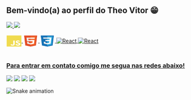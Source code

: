 ## Bem-vindo(a) ao perfil do Theo Vitor 😁

 <div>
   <a href="https://github.com/theovitor">
   <img height="180em" src="https://github-readme-stats.vercel.app/api?username=theovitor&show_icons=true&theme=radical"/>
   <img height="180em" src="https://github-readme-stats.vercel.app/api/top-langs/?username=theovitor&layout=compact&langs_count=6&theme=radical"/>

</div>
<div style="display: inline_block"><br>
  <img align="center" alt="Js" height="30" width="40" src="https://raw.githubusercontent.com/devicons/devicon/master/icons/javascript/javascript-plain.svg">
  <img align="center" alt="HTML" height="30" width="40" src="https://raw.githubusercontent.com/devicons/devicon/master/icons/html5/html5-original.svg">
  <img align="center" alt="CSS" height="30" width="40" src="https://raw.githubusercontent.com/devicons/devicon/master/icons/css3/css3-original.svg">
  <img align="center" alt="React" height="30" width="40" 
src="https://cdn.jsdelivr.net/gh/devicons/devicon/icons/react/react-original.svg" />
 <img align="center" alt="React" height="30" width="40"
src="https://cdn.jsdelivr.net/gh/devicons/devicon/icons/laravel/laravel-plain.svg" />
</div>
 
 <br>
 
  ### Para entrar em contato comigo me segua nas redes abaixo!
 
<div> 
  <a href="https://www.instagram.com/theovitorrodrigues/" target="_blank"><img src="https://img.shields.io/badge/-Instagram-%23E4405F?style=for-the-badge&logo=instagram&logoColor=white" target="_blank"></a>
 <a href="" target="_blank"><img src="https://img.shields.io/badge/Discord-7289DA?style=for-the-badge&logo=discord&logoColor=white" target="_blank"></a> 
  <a href = ""><img src="https://img.shields.io/badge/-Gmail-%23333?style=for-the-badge&logo=gmail&logoColor=white" target="_blank"></a>
  <a href="https://www.linkedin.com/in/theo-vitor-988163185/" target="_blank"><img src="https://img.shields.io/badge/-LinkedIn-%230077B5?style=for-the-badge&logo=linkedin&logoColor=white" target="_blank"></a> 
 
  ![Snake animation](https://github.com/theovitor/theovitor/blob/output/github-contribution-grid-snake.svg)

</div>
